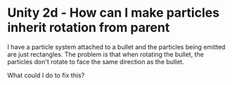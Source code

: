 
# Unity 2d - How can I make particles inherit rotation from parent

I have a particle system attached to a bullet and the particles being emitted are just rectangles. The problem is that when rotating the bullet, the particles don't rotate to face the same direction as the bullet.

What could I do to fix this?

        